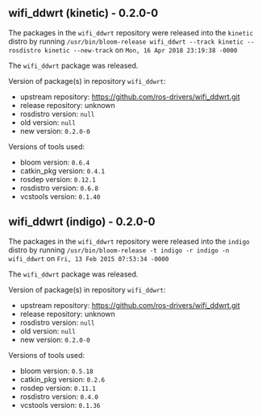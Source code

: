 ## wifi_ddwrt (kinetic) - 0.2.0-0

The packages in the `wifi_ddwrt` repository were released into the `kinetic` distro by running `/usr/bin/bloom-release wifi_ddwrt --track kinetic --rosdistro kinetic --new-track` on `Mon, 16 Apr 2018 23:19:38 -0000`

The `wifi_ddwrt` package was released.

Version of package(s) in repository `wifi_ddwrt`:

- upstream repository: https://github.com/ros-drivers/wifi_ddwrt.git
- release repository: unknown
- rosdistro version: `null`
- old version: `null`
- new version: `0.2.0-0`

Versions of tools used:

- bloom version: `0.6.4`
- catkin_pkg version: `0.4.1`
- rosdep version: `0.12.1`
- rosdistro version: `0.6.8`
- vcstools version: `0.1.40`


## wifi_ddwrt (indigo) - 0.2.0-0

The packages in the `wifi_ddwrt` repository were released into the `indigo` distro by running `/usr/bin/bloom-release -t indigo -r indigo -n wifi_ddwrt` on `Fri, 13 Feb 2015 07:53:34 -0000`

The `wifi_ddwrt` package was released.

Version of package(s) in repository `wifi_ddwrt`:
- upstream repository: https://github.com/ros-drivers/wifi_ddwrt.git
- release repository: unknown
- rosdistro version: `null`
- old version: `null`
- new version: `0.2.0-0`

Versions of tools used:
- bloom version: `0.5.18`
- catkin_pkg version: `0.2.6`
- rosdep version: `0.11.1`
- rosdistro version: `0.4.0`
- vcstools version: `0.1.36`


